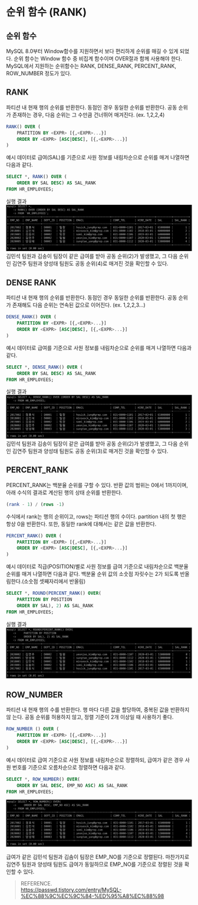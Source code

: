 # 순위 함수 (RANK)

## 순위 함수
MySQL 8.0부터 Window함수를 지원하면서 보다 편리하게 순위를 매길 수 있게 되었다. 순위 함수는 Window 함수 중 비집계 함수이며 OVER절과 함께 사용해야 한다. MySQL에서 지원하는 순위함수는 RANK, DENSE_RANK, PERCENT_RANK, ROW_NUMBER 정도가 있다. 

## RANK 
파티션 내 현재 행의 순위를 반환한다. 동점인 경우 동일한 순위를 반환한다. 공동 순위가 존재하는 경우, 다음 순위는 그 수만큼 건너뛰어 매겨진다. (ex. 1,2,2,4)

```sql 
RANK() OVER (
    PRATITION BY <EXPR> [{,<EXPR>...}]
    ORDER BY <EXPR> [ASC|DESC], [{,<EXPR>...}]
)
```
예시 데이터로 급여(SAL)를 기준으로 사원 정보를 내림차순으로 순위를 매겨 나열하면 다음과 같다.

```sql 
SELECT *, RANK() OVER (
    ORDER BY SAL DESC) AS SAL_RANK 
FROM HR_EMPLOYEES;
```
실행 결과 
![alt text](image.png)
김민석 팀원과 김송이 팀장이 같은 급여를 받아 공동 순위(2)가 발생했고, 그 다음 순위인 김연주 팀원과 양성태 팀원도 공동 순위(4)로 매겨진 것을 확인할 수 있다.


## DENSE RANK 
파티션 내 현재 행의 순위를 반환한다. 동점인 경우 동일한 순위를 반환한다. 공동 순위가 존재해도 다음 순위는 연속된 값으로 이어진다. (ex. 1,2,2,3...)

```sql 
DENSE_RANK() OVER (
    PARTITION BY <EXPR> [{,<EXPR>...}]
    ORDER BY <EXPR> [ASC|DESC], [{,<EXPR>...}]
)
```
예시 데이터로 급여를 기준으로 사원 정보를 내림차순으로 순위를 매겨 나열하면 다음과 같다.

```sql 
SELECT *, DENSE_RANK() OVER (
    ORDER BY SAL DESC) AS SAL_RANK 
FROM HR_EMPLOYEES; 
```
실행 결과 
![alt text](image-1.png)
김민석 팀원과 김송이 팀장이 같은 급여를 받아 공동 순위(2)가 발생했고, 그 다음 순위인 김연주 팀원과 양성태 팀원도 공동 순위(3)로 매겨진 것을 확인할 수 있다.


## PERCENT_RANK 
PERCENT_RANK는 백분율 순위를 구할 수 있다. 반환 값의 범위는 0에서 1까지이며, 아래 수식의 결과로 계산된 행의 상태 순위를 반환한다.
```sql 
(rank - 1) / (rows -1)
```
수식에서 rank는 행의 순위이고, rows는 파티션 행의 수이다. partition 내의 첫 행은 항상 0을 반환한다. 또한, 동일한 rank에 대해서는 같은 값을 반환한다.

```sql
PERCENT_RANK() OVER (
    PARTITION BY <EXPR> [{,<EXPR>...}]
    ORDER BY <EXPR> [ASC|DESC], [{,<EXPR>...}]
)
```
예시 데이터로 직급(POSITION)별로 사원 정보를 급여 기준으로 내림차순으로 백분율 순위를 매겨 나열하면 다음과 같다. 백분율 순위 값의 소숫점 자릿수는 2가 되도록 반올림한다.(소숫점 셋째자리에서 반올림)

```sql 
SELECT *, ROUND(PERCENT_RANK() OVER(
    PARTITION BY POSITION 
    ORDER BY SAL), 2) AS SAL_RANK 
FROM HR_EMPLOYEES;
```
실행 결과 
![alt text](image-2.png)


## ROW_NUMBER 
파티션 내 현재 행의 수를 반환한다. 행 마다 다른 값을 할당하여, 중복된 값을 반환하지 않 는다. 공동 순위를 허용하지 않고, 정렬 기준이 2개 이상일 때 사용하기 좋다.

```sql 
ROW_NUMBER () OVER (
    PARTITION BY <EXPR> [{,<EXPR>...}]
    ORDER BY <EXPR> [ASC|DESC], [{,<EXPR>...}]
)
```
예시 데이터로 급여 기준으로 사원 정보를 내림차순으로 정렬하되, 급여가 같은 경우 사원 번호를 기준으로 오름차순으로 정렬하면 다음과 같다.

```sql 
SELECT *, ROW_NUMBER() OVER(
    ORDER BY SAL DESC, EMP_NO ASC) AS SAL_RANK 
FROM HR_EMPLOYEES;
```
![alt text](image-3.png)

급여가 같은 김민석 팀원과 김솜이 팀장은 EMP_NO를 기준으로 정렬된다.
마찬가지로 김연주 팀원과 양성태 팀원도 급여가 동일하므로 EMP_NO를 기준으로 정렬된 것을 확인할 수 있다.



> REFERENCE. \
https://passwd.tistory.com/entry/MySQL-%EC%88%9C%EC%9C%84-%ED%95%A8%EC%88%98
